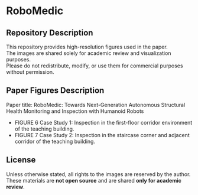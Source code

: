# RoboMedic
## Repository Description
This repository provides high-resolution figures used in the paper.  
The images are shared solely for academic review and visualization purposes.  
Please do not redistribute, modify, or use them for commercial purposes without permission.

## Paper Figures Description
Paper title: RoboMedic: Towards Next-Generation Autonomous Structural Health Monitoring and Inspection with Humanoid Robots
* FIGURE 6 Case Study 1: Inspection in the first-floor corridor environment of the teaching building.
* FIGURE 7 Case Study 2: Inspection in the staircase corner and adjacent corridor of the teaching building.

## License
Unless otherwise stated, all rights to the images are reserved by the author.  
These materials are **not open source** and are shared **only for academic review**.
